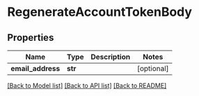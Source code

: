 # RegenerateAccountTokenBody

## Properties
Name | Type | Description | Notes
------------ | ------------- | ------------- | -------------
**email_address** | **str** |  | [optional] 

[[Back to Model list]](../README.md#documentation-for-models) [[Back to API list]](../README.md#documentation-for-api-endpoints) [[Back to README]](../README.md)

